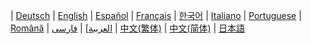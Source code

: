 | [Deutsch](https://github.com/ethereum/wiki/wiki/%5BGerman%5D-Ethereum-TOC) 
| [English](https://github.com/ethereum/wiki/wiki) 
| [Español](https://github.com/ethereum/wiki/wiki/%5BSpanish%5D-Ethereum-TOC) 
| [Français](https://github.com/ethereum/wiki/wiki/%5BFrench%5D-Ethereum-TOC) 
| [한국어](https://github.com/ethereum/wiki/wiki/%5BKorean%5D-White-Paper) 
| [Italiano](https://github.com/ethereum/wiki/wiki/%5BItalian%5D-Ethereum-TOC) 
| [Portuguese](https://github.com/ethereum/wiki/wiki/%5BPortuguese%5D-White-Paper/)
| [Română](https://github.com/ethereum/wiki/wiki/%5BRomanian%5D-Cuprins) 
| [العربية](https://github.com/ethereum/wiki/wiki/%D8%A7%D9%84%D8%B9%D8%B1%D8%A8%D9%8A%D8%A9)]
| [فارسی](https://github.com/ethereum/wiki/wiki/%5BPersian%5D-Ethereum-TOC) 
| [中文(繁体)](https://github.com/ethereum/wiki/wiki/%5BChinese%5D-Ethereum-TOC)
| [中文(简体)](https://github.com/ethereum/wiki/wiki/%5BSimplified-Chinese%5D-Ethereum-TOC)
| [日本語](https://github.com/ethereum/wiki/wiki/[Japanese]-Ethereum-TOC) 
